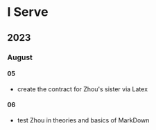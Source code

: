 # I Serve

## 2023

### August

#### 05

- create the contract for Zhou's sister via Latex

#### 06

- test Zhou in theories and basics of MarkDown
<!--stackedit_data:
eyJoaXN0b3J5IjpbMTAwMzQ2NzQ2M119
-->